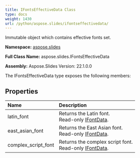 ```yaml
---
title: IFontsEffectiveData Class
type: docs
weight: 1430
url: /python/aspose.slides/ifontseffectivedata/
---
```


Immutable object which contains effective fonts set.

**Namespace:** [aspose.slides](/python/aspose.slides/)

**Full Class Name:** aspose.slides.IFontsEffectiveData

**Assembly:**  Aspose.Slides Version: 22.1.0.0

The IFontsEffectiveData type exposes the following members:
## **Properties**
|**Name**|**Description**|
| :- | :- |
|latin_font|Returns the Latin font.<br/>            Read-only [IFontData](/python/aspose.slides/ifontdata/).|
|east_asian_font|Returns the East Asian font.<br/>            Read-only [IFontData](/python/aspose.slides/ifontdata/).|
|complex_script_font|Returns the complex script font.<br/>            Read-only [IFontData](/python/aspose.slides/ifontdata/).|
